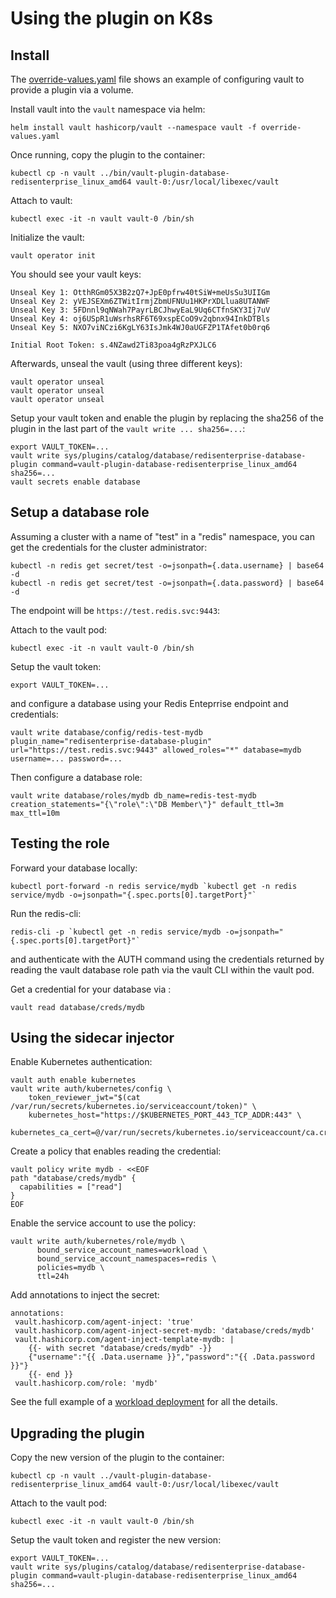 # Using the plugin on K8s

## Install

The [override-values.yaml](override-values.yaml) file shows an example of
configuring vault to provide a plugin via a volume.

Install vault into the `vault` namespace via helm:
```
helm install vault hashicorp/vault --namespace vault -f override-values.yaml
```

Once running, copy the plugin to the container:

```
kubectl cp -n vault ../bin/vault-plugin-database-redisenterprise_linux_amd64 vault-0:/usr/local/libexec/vault
```

Attach to vault:

```
kubectl exec -it -n vault vault-0 /bin/sh
```

Initialize the vault:
```
vault operator init
```

You should see your vault keys:
```
Unseal Key 1: OtthRGm05X3B2zQ7+JpE0pfrw40tSiW+meUsSu3UIIGm
Unseal Key 2: yVEJSEXm6ZTWitIrmjZbmUFNUu1HKPrXDLlua8UTANWF
Unseal Key 3: 5FDnnl9qNWah7PayrLBCJhwyEaL9Uq6CTfnSKY3Ij7uV
Unseal Key 4: oj6USpR1uWsrhsRF6T69xspECoO9v2qbnx94InkDTBls
Unseal Key 5: NXO7viNCzi6KgLY63IsJmk4WJ0aUGFZP1TAfet0b0rq6

Initial Root Token: s.4NZawd2Ti83poa4gRzPXJLC6

```

Afterwards, unseal the vault (using three different keys):

```
vault operator unseal
vault operator unseal
vault operator unseal
```

Setup your vault token and enable the plugin by replacing the sha256 of
the plugin in the last part of the `vault write ... sha256=...`:

```
export VAULT_TOKEN=...
vault write sys/plugins/catalog/database/redisenterprise-database-plugin command=vault-plugin-database-redisenterprise_linux_amd64 sha256=...
vault secrets enable database
```

## Setup a database role

Assuming a cluster with a name of "test" in a "redis" namespace, you can
get the credentials for the cluster administrator:

```
kubectl -n redis get secret/test -o=jsonpath={.data.username} | base64 -d
kubectl -n redis get secret/test -o=jsonpath={.data.password} | base64 -d
```

The endpoint will be `https://test.redis.svc:9443`:

Attach to the vault pod:

```
kubectl exec -it -n vault vault-0 /bin/sh
```

Setup the vault token:

```
export VAULT_TOKEN=...
```

and configure a database using your
Redis Enteprrise endpoint and credentials:

```
vault write database/config/redis-test-mydb plugin_name="redisenterprise-database-plugin" url="https://test.redis.svc:9443" allowed_roles="*" database=mydb username=... password=...
```

Then configure a database role:

```
vault write database/roles/mydb db_name=redis-test-mydb creation_statements="{\"role\":\"DB Member\"}" default_ttl=3m max_ttl=10m
```

## Testing the role

Forward your database locally:

```
kubectl port-forward -n redis service/mydb `kubectl get -n redis service/mydb -o=jsonpath="{.spec.ports[0].targetPort}"`
```

Run the redis-cli:

```
redis-cli -p `kubectl get -n redis service/mydb -o=jsonpath="{.spec.ports[0].targetPort}"`
```

and authenticate with the AUTH command using the credentials returned by
reading the vault database role path via the vault CLI within the vault
pod.

Get a credential for your database via :
```
vault read database/creds/mydb
```

## Using the sidecar injector

Enable Kubernetes authentication:

```
vault auth enable kubernetes
vault write auth/kubernetes/config \
    token_reviewer_jwt="$(cat /var/run/secrets/kubernetes.io/serviceaccount/token)" \
    kubernetes_host="https://$KUBERNETES_PORT_443_TCP_ADDR:443" \
    kubernetes_ca_cert=@/var/run/secrets/kubernetes.io/serviceaccount/ca.crt
```

Create a policy that enables reading the credential:

```
vault policy write mydb - <<EOF
path "database/creds/mydb" {
  capabilities = ["read"]
}
EOF
```

Enable the service account to use the policy:

```
vault write auth/kubernetes/role/mydb \
      bound_service_account_names=workload \
      bound_service_account_namespaces=redis \
      policies=mydb \
      ttl=24h
```

Add annotations to inject the secret:

```
annotations:
 vault.hashicorp.com/agent-inject: 'true'
 vault.hashicorp.com/agent-inject-secret-mydb: 'database/creds/mydb'
 vault.hashicorp.com/agent-inject-template-mydb: |
    {{- with secret "database/creds/mydb" -}}
    {"username":"{{ .Data.username }}","password":"{{ .Data.password }}"}
    {{- end }}
 vault.hashicorp.com/role: 'mydb'
```

See the full example of a [workload deployment](log-auth.yaml) for all the details.

## Upgrading the plugin

Copy the new version of the plugin to the container:

```
kubectl cp -n vault ../vault-plugin-database-redisenterprise_linux_amd64 vault-0:/usr/local/libexec/vault
```

Attach to the vault pod:

```
kubectl exec -it -n vault vault-0 /bin/sh
```

Setup the vault token and register the new version:

```
export VAULT_TOKEN=...
vault write sys/plugins/catalog/database/redisenterprise-database-plugin command=vault-plugin-database-redisenterprise_linux_amd64 sha256=...
```
